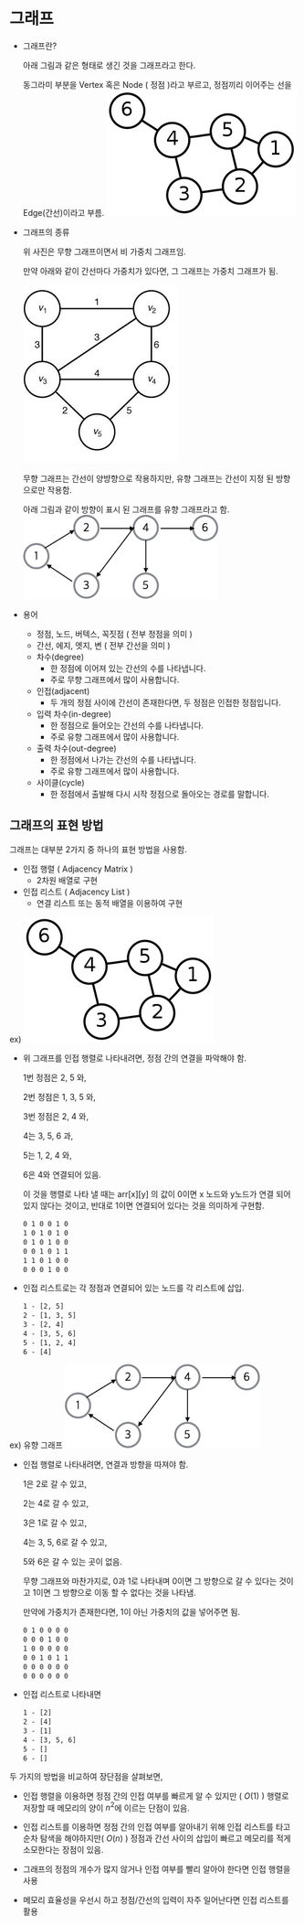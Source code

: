 # 그래프

- 그래프란?

  아래 그림과 같은 형태로 생긴 것을 그래프라고 한다.

  동그라미 부분을 Vertex 혹은 Node ( 정점 )라고 부르고, 정점끼리 이어주는 선을 Edge(간선)이라고 부름.
  ![graph](./images/graph_1.png)

- 그래프의 종류

  위 사진은 무향 그래프이면서 비 가중치 그래프임.

  만약 아래와 같이 간선마다 가중치가 있다면, 그 그래프는 가중치 그래프가 됨.

  ![graph](./images/graph_2.png)

  무향 그래프는 간선이 양뱡향으로 작용하지만, 유향 그래프는 간선이 지정 된 방향으로만 작용함.

  아래 그림과 같이 방향이 표시 된 그래프를 유향 그래프라고 함.
  ![graph](./images/graph_3.png)

- 용어
  - 정점, 노드, 버텍스, 꼭짓점 ( 전부 정점을 의미 )
  - 간선, 에지, 엣지, 변 ( 전부 간선을 의미 )
  - 차수(degree)
    - 한 정점에 이어져 있는 간선의 수를 나타냅니다.
    - 주로 무향 그래프에서 많이 사용합니다.
  - 인접(adjacent)
    - 두 개의 정점 사이에 간선이 존재한다면, 두 정점은 인접한 정점입니다.
  - 입력 차수(in-degree)
    - 한 정점으로 들어오는 간선의 수를 나타냅니다.
    - 주로 유향 그래프에서 많이 사용합니다.
  - 출력 차수(out-degree)
    - 한 정점에서 나가는 간선의 수를 나타냅니다.
    - 주로 유향 그래프에서 많이 사용합니다.
  - 사이클(cycle)
    - 한 정점에서 출발해 다시 시작 정점으로 돌아오는 경로를 말합니다.

## 그래프의 표현 방법

그래프는 대부분 2가지 중 하나의 표현 방법을 사용함.

- 인접 행렬 ( Adjacency Matrix )
  - 2차원 배열로 구현
- 인접 리스트 ( Adjacency List )
  - 연결 리스트 또는 동적 배열을 이용하여 구현

ex)
![graph](./images/graph_1.png)

- 위 그래프를 인접 행렬로 나타내려면, 정점 간의 연결을 파악해야 함.

  1번 정점은 2, 5 와,

  2번 정점은 1, 3, 5 와,

  3번 정점은 2, 4 와,

  4는 3, 5, 6 과,

  5는 1, 2, 4 와,

  6은 4와 연결되어 있음.

  이 것을 행렬로 나타 낼 때는 arr[x][y] 의 값이 0이면 x 노드와 y노드가 연결 되어 있지 않다는 것이고, 반대로 1이면 연결되어 있다는 것을 의미하게 구현함.

  ```
  0 1 0 0 1 0
  1 0 1 0 1 0
  0 1 0 1 0 0
  0 0 1 0 1 1
  1 1 0 1 0 0
  0 0 0 1 0 0
  ```

- 인접 리스트로는 각 정점과 연결되어 있는 노드를 각 리스트에 삽입.

  ```
  1 - [2, 5]
  2 - [1, 3, 5]
  3 - [2, 4]
  4 - [3, 5, 6]
  5 - [1, 2, 4]
  6 - [4]
  ```

ex) 유향 그래프
![graph](./images/graph_3.png)

- 인접 행렬로 나타내려면, 연결과 방향을 따져야 함.

  1은 2로 갈 수 있고,

  2는 4로 갈 수 있고,

  3은 1로 갈 수 있고,

  4는 3, 5, 6로 갈 수 있고,

  5와 6은 갈 수 있는 곳이 없음.

  무향 그래프와 마찬가지로, 0과 1로 나타내며 0이면 그 방향으로 갈 수 있다는 것이고 1이면 그 방향으로 이동 할 수 없다는 것을 나타냄.

  만약에 가중치가 존재한다면, 1이 아닌 가중치의 값을 넣어주면 됨.

  ```
  0 1 0 0 0 0
  0 0 0 1 0 0
  1 0 0 0 0 0
  0 0 1 0 1 1
  0 0 0 0 0 0
  0 0 0 0 0 0
  ```

- 인접 리스트로 나타내면

  ```
  1 - [2]
  2 - [4]
  3 - [1]
  4 - [3, 5, 6]
  5 - []
  6 - []
  ```

두 가지의 방법을 비교하여 장단점을 살펴보면,

- 인접 행렬을 이용하면 정점 간의 인접 여부를 빠르게 알 수 있지만 ( $O(1)$ ) 행렬로 저장할 때 메모리의 양이 $n^2$에 이르는 단점이 있음.
- 인접 리스트를 이용하면 정점 간의 인접 여부를 알아내기 위해 인접 리스트를 타고 순차 탐색을 해야하지만( $O(n)$ ) 정점과 간선 사이의 삽입이 빠르고 메모리를 적게 소모한다는 장점이 있음.

- 그래프의 정점의 개수가 많지 않거나 인접 여부를 빨리 알아야 한다면 인접 행렬을 사용
- 메모리 효율성을 우선시 하고 정점/간선의 입력이 자주 일어난다면 인접 리스트를 활용
